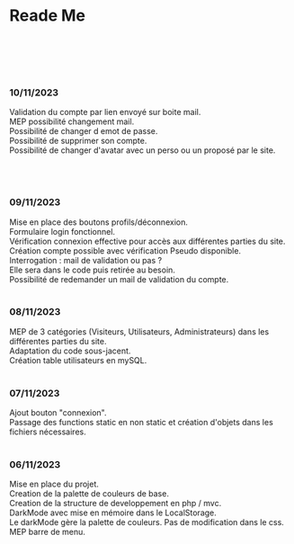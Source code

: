 <h1> Reade Me </h1>
<br><br>
<br><br>





<h3>10/11/2023</h3>
Validation du compte par lien envoyé sur boite mail.<br>
MEP possibilité changement mail.<br>
Possibilité de changer d emot de passe.<br>
Possibilité de supprimer son compte.<br>
Possibilité de changer d'avatar avec un perso ou un proposé par le site.<br>

<br>
<br>

<br>
<h3>09/11/2023</h3>
Mise en place des boutons profils/déconnexion.<br>
Formulaire login fonctionnel.<br>
Vérification connexion effective pour accès aux différentes parties du site.<br>
Création compte possible avec vérification Pseudo disponible.<br>
Interrogation : mail de validation ou pas ?<br>
Elle sera dans le code puis retirée au besoin.<br>
Possibilité de redemander un mail de validation du compte.<br>

<br>
<h3>08/11/2023</h3>
MEP de 3 catégories (Visiteurs, Utilisateurs, Administrateurs) dans les différentes parties du site.<br>
Adaptation du code sous-jacent.<br>
Création table utilisateurs en mySQL.<br>

<br>
<h3>07/11/2023</h3>
Ajout bouton "connexion".<br>
Passage des functions static en non static et création d'objets dans les fichiers nécessaires.<br>

<br>
<h3>06/11/2023</h3>
Mise en place du projet.<br>
Creation de la palette de couleurs de base.<br>
Creation de la structure de developpement en php / mvc.<br>
DarkMode avec mise en mémoire dans le LocalStorage.<br>
Le darkMode gère la palette de couleurs. Pas de modification dans le css.<br>
MEP barre de menu.<br>